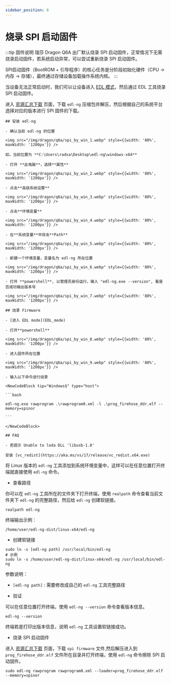 ```yaml
---
sidebar_position: 6
---
```


# 烧录 SPI 启动固件

:::tip 固件说明
瑞莎 Dragon Q6A 出厂默认烧录 SPI 启动固件，正常情况下无需烧录启动固件，若系统启动异常，可以尝试重新烧录 SPI 启动固件。

SPI启动固件（BootROM + 引导程序）的核心任务是分阶段初始化硬件（CPU → 内存 → 存储），最终通过存储设备加载操作系统内核。
:::

当设备无法正常启动时，我们可以让设备进入 [EDL 模式](./edl_mode)，然后通过 EDL 工具烧录 SPI 启动固件。

进入 [资源汇总下载](../../download) 页面，下载 `edl-ng` 压缩包并解压，然后根据自己的系统平台选择对应的版本进行 SPI 固件的下载。

<Tabs queryString = "EDLplatform">
  <TabItem value="Windows" label="Windows" default>

    ## 安装 edl-ng

    - 确认当前 edl-ng 的位置

    <img src="/img/dragon/q6a/spi_by_win_1.webp" style={{width: '80%', maxWidth: '1200px'}} />

    如，当前位置为 **C:\Users\radxa\Desktop\edl-ng\windows-x64**

    - 打开 **此电脑**，选择**属性**

    <img src="/img/dragon/q6a/spi_by_win_2.webp" style={{width: '80%', maxWidth: '1200px'}} />

    - 点击**高级系统设置**

    <img src="/img/dragon/q6a/spi_by_win_3.webp" style={{width: '80%', maxWidth: '1200px'}} />

    - 点击**环境变量**

    <img src="/img/dragon/q6a/spi_by_win_4.webp" style={{width: '80%', maxWidth: '1200px'}} />

    - 在**系统变量**中双击**Path**

    <img src="/img/dragon/q6a/spi_by_win_5.webp" style={{width: '80%', maxWidth: '1200px'}} />

    - 新建一个环境变量，变量名为 edl-ng 所在位置

    <img src="/img/dragon/q6a/spi_by_win_6.webp" style={{width: '80%', maxWidth: '1200px'}} />

    - 打开 **powershell**, 以管理员身份运行，输入 "edl-ng.exe --version", 看是否成功输出版本号

    <img src="/img/dragon/q6a/spi_by_win_7.webp" style={{width: '80%', maxWidth: '1200px'}} />

    ## 烧录 Firmware

    - [进入 EDL mode](EDL_mode)

    - 打开**powershell**

    <img src="/img/dragon/q6a/spi_by_win_8.webp" style={{width: '80%', maxWidth: '1200px'}} />

    - 进入固件所在位置

    <img src="/img/dragon/q6a/spi_by_win_9.webp" style={{width: '80%', maxWidth: '1200px'}} />

    - 输入以下命令进行烧录

    <NewCodeBlock tip="Windows$" type="host">

    ```bash

    edl-ng.exe rawprogram .\rawprogram0.xml -l .\prog_firehose_ddr.elf --memory=spinor

    ```

    </NewCodeBlock>

    ## FAQ

    - 若提示 Unable to loda DLL 'libusb-1.0'

    安装 [vc_redist](https://aka.ms/vs/17/release/vc_redist.x64.exe)

  </TabItem>
  <TabItem value="Linux" label="Linux">

将 Linux 版本的 `edl-ng` 工具添加到系统环境变量中，这样可以在任意位置打开终端就直接使用 `edl-ng` 命令。

- 查看路径

你可以在 `edl-ng` 工具所在的文件夹下打开终端，使用 `realpath` 命令查看当前文件夹下 `edl-ng` 的完整路径，然后给 `edl-ng` 创建软链接。

<NewCodeBlock tip="Linux$" type="host">

```
realpath edl-ng
```

</NewCodeBlock>

终端输出示例：

```
/home/user/edl-ng-dist/linux-x64/edl-ng
```

- 创建软链接

<NewCodeBlock tip="Linux$" type="host">

```
sudo ln -s [edl-ng path] /usr/local/bin/edl-ng
# 示例
sudo ln -s /home/user/edl-ng-dist/linux-x64/edl-ng /usr/local/bin/edl-ng
```

</NewCodeBlock>

参数说明：

- `[edl-ng path]` : 需要修改成自己的 `edl-ng` 工具完整路径

- 验证

可以在任意位置打开终端，使用 `edl-ng --version` 命令查看版本信息。

<NewCodeBlock tip="Linux$" type="host">

```
edl-ng --version
```

</NewCodeBlock>

终端若是打印出版本信息，说明 `edl-ng` 工具设置软链接成功。

- 烧录 SPI 启动固件

进入 [资源汇总下载](../../download) 页面，下载 `spi firmware` 文件,然后解压进入到 `prog_firehose_ddr.elf` 文件所在目录并打开终端，使用 `edl-ng` 命令擦除 SPI 启动固件。

<NewCodeBlock tip="Linux$" type="host">

```
sudo edl-ng rawprogram rawprogram0.xml --loader=prog_firehose_ddr.elf --memory=spinor
```

</NewCodeBlock>

  </TabItem>
</Tabs>
